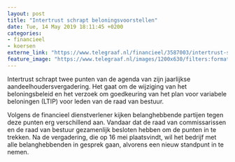 ```yaml
---
layout: post
title: "Intertrust schrapt beloningsvoorstellen"
date: Tue, 14 May 2019 18:11:45 +0200
categories: 
- financieel 
- koersen 
externe_link: "https://www.telegraaf.nl/financieel/3587003/intertrust-schrapt-beloningsvoorstellen"
feature_image: "https://www.telegraaf.nl/images/1200x630/filters:format(jpeg):quality(80)/cdn-kiosk-api.telegraaf.nl/07441724-7663-11e9-9c2d-02d1dbdc35d1.jpg"
---
```


<p class="intro">Intertrust schrapt twee punten van de agenda van zijn jaarlijkse aandeelhoudersvergadering. Het gaat om de wijziging van het beloningsbeleid en het verzoek om goedkeuring van het plan voor variabele beloningen (LTIP) voor leden van de raad van bestuur.</p> <p>Volgens de financieel dienstverlener kijken belanghebbende partijen tegen deze punten erg verschillend aan. Vandaar dat de raad van commissarissen en de raad van bestuur gezamenlijk besloten hebben om de punten in te trekken. Na de vergadering, die op 16 mei plaatsvindt, wil het bedrijf met alle belanghebbenden in gesprek gaan, alvorens een nieuw standpunt in te nemen.</p>
